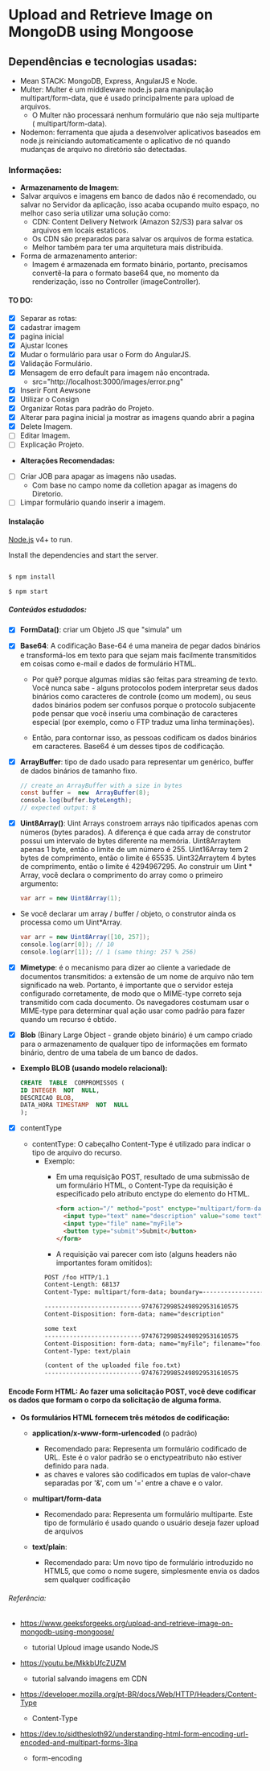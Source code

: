 # Upload and Retrieve Image on MongoDB using Mongoose

## Dependências e tecnologias usadas:

* Mean STACK: MongoDB, Express, AngularJS e Node.
* Multer:  Multer é um middleware node.js para manipulação multipart/form-data, que é usado principalmente para upload de arquivos. 
    -  O Multer não processará nenhum formulário que não seja multiparte ( multipart/form-data).
* Nodemon: ferramenta que ajuda a desenvolver aplicativos baseados em node.js reiniciando automaticamente o aplicativo de nó quando mudanças de arquivo no diretório são detectadas.

### Informações:
- **Armazenamento de Imagem**:
- Salvar arquivos e imagens em banco de dados não é recomendado, ou salvar no Servidor da aplicação, isso acaba ocupando muito espaço, no melhor caso seria utilizar uma solução como:
    - CDN: Content Delivery Network (Amazon S2/S3) para salvar os arquivos em locais estaticos.
    - Os CDN são preparados para salvar os arquivos de forma estatica.
    - Melhor também para ter uma arquitetura mais distribuida.
- Forma de armazenamento anterior:
    - Imagem é armazenada em formato binário, portanto, precisamos convertê-la para o formato base64 que, no momento da renderização, isso no Controller (imageController).

#### TO DO:

- [x] Separar as rotas:
- [x] cadastrar imagem
- [x] pagina inicial
- [x] Ajustar Icones
- [x] Mudar o formulário para usar o Form do AngularJS.
- [x] Validação Formulário.
- [x] Mensagem de erro default para imagem não encontrada.
    - src="http://localhost:3000/images/error.png" 
- [x] Inserir Font Aewsone
- [x] Utilizar o Consign
- [x] Organizar Rotas para padrão do Projeto.
- [x] Alterar para pagina inicial ja mostrar as imagens quando abrir a pagina
- [x] Delete Imagem.
- [ ] Editar Imagem.
- [ ] Explicação Projeto.

* **Alterações Recomendadas:**
- [ ] Criar JOB para apagar as imagens não usadas.
    - Com base no campo nome da colletion apagar as imagens do Diretorio.
- [ ] Limpar formulário quando inserir a imagem.
#### Instalação

[Node.js](https://nodejs.org/) v4+ to run.

Install the dependencies and start the server.
```sh

$ npm install

$ npm start

```
##### Conteúdos estudados:

*  [x] **FormData()**: criar um Objeto JS que "simula" um <form>

* [x]  **Base64**: A codificação Base-64 é uma maneira de pegar dados binários e transformá-los em texto para que sejam mais facilmente transmitidos em coisas como e-mail e dados de formulário HTML.
    - Por quê? porque algumas mídias são feitas para streaming de texto. Você nunca sabe - alguns protocolos podem interpretar seus dados binários como caracteres de controle (como um modem), ou seus dados binários podem ser confusos porque o protocolo subjacente pode pensar que você inseriu uma combinação de caracteres especial (por exemplo, como o FTP traduz uma linha terminações).

    - Então, para contornar isso, as pessoas codificam os dados binários em caracteres. Base64 é um desses tipos de codificação.
 
 * [x] **ArrayBuffer**: tipo de dado usado para representar um genérico, buffer de dados binários de tamanho fixo.
    ```java script
    // create an ArrayBuffer with a size in bytes
    const buffer =  new  ArrayBuffer(8);
    console.log(buffer.byteLength);
    // expected output: 8
    ```
* [x] **Uint8Array()**: Uint  Arrays constroem arrays não tipificados apenas com números (bytes parados). A diferença é que cada array de construtor possui um intervalo de bytes diferente na memória. Uint8Arraytem apenas 1 byte, então o limite de um número é 255. Uint16Array tem 2 bytes de comprimento, então o limite é 65535. Uint32Arraytem 4 bytes de comprimento, então o limite é 4294967295.
Ao construir um Uint * Array, você declara o comprimento do array como o primeiro argumento:

    ```java script
    var arr = new Uint8Array(1);
    ```
- Se você declarar um array / buffer / objeto, o construtor ainda os processa como um Uint*Array.
    ```java script
    var arr = new Uint8Array([10, 257]);
    console.log(arr[0]); // 10
    console.log(arr[1]); // 1 (same thing: 257 % 256)
    ```
* [x] **Mimetype**: é o mecanismo para dizer ao cliente a variedade de documentos transmitidos: a extensão de um nome de arquivo não tem significado na web. Portanto, é importante que o servidor esteja configurado corretamente, de modo que o MIME-type correto seja transmitido com cada documento. Os navegadores costumam usar o MIME-type para determinar qual ação usar como padrão para fazer quando um recurso é obtido.
- [x] **Blob** (Binary Large Object - grande objeto binário) é um campo criado para o armazenamento de qualquer tipo de informações em formato binário, dentro de uma tabela de um banco de dados.
*  **Exemplo BLOB (usando modelo relacional):**

    ```SQL
    CREATE  TABLE  COMPROMISSOS (
    ID INTEGER  NOT  NULL,
    DESCRICAO BLOB,
    DATA_HORA TIMESTAMP  NOT  NULL
    );
    ```
     
- [x]  contentType 

    - contentType:  O cabeçalho Content-Type é utilizado para indicar o tipo de arquivo do recurso.
        - Exemplo:
            - Em uma requisição POST, resultado de uma submissão de um formulário HTML, o Content-Type da requisição é especificado pelo atributo enctype do elemento <form> do HTML.
        
                ```HTML
                <form action="/" method="post" enctype="multipart/form-data">
                  <input type="text" name="description" value="some text">
                  <input type="file" name="myFile">
                  <button type="submit">Submit</button>
                </form>
                ```
                
            - A requisição vai parecer com isto (alguns headers não importantes foram omitidos):
            ```HTML
            POST /foo HTTP/1.1
            Content-Length: 68137
            Content-Type: multipart/form-data; boundary=---------------------------974767299852498929531610575
            
            ---------------------------974767299852498929531610575
            Content-Disposition: form-data; name="description" 
            
            some text
            ---------------------------974767299852498929531610575
            Content-Disposition: form-data; name="myFile"; filename="foo.txt" 
            Content-Type: text/plain 
            
            (content of the uploaded file foo.txt)
            ---------------------------974767299852498929531610575
            ```


#### **Encode Form HTML**: Ao fazer uma solicitação POST, você deve codificar os dados que formam o corpo da solicitação de alguma forma.

-  **Os formulários HTML fornecem três métodos de codificação:**

    -  **application/x-www-form-urlencoded** (o padrão)
        - Recomendado para:  Representa um formulário codificado de URL. Este é o valor padrão se o enctypeatributo não estiver definido para nada.
        - as chaves e valores são codificados em tuplas de valor-chave separadas por '&', com um '='  entre a chave e o valor. 

    - **multipart/form-data**
        - Recomendado para: Representa um formulário multiparte. Este tipo de formulário é usado quando o usuário deseja fazer upload de arquivos

    - **text/plain**:
        - Recomendado para: Um novo tipo de formulário introduzido no HTML5, que como o nome sugere, simplesmente envia os dados sem qualquer codificação
        
  
###### Referência:

- https://www.geeksforgeeks.org/upload-and-retrieve-image-on-mongodb-using-mongoose/
    - tutorial Uploud image usando NodeJS

- https://youtu.be/MkkbUfcZUZM
    - tutorial salvando imagens em CDN

- https://developer.mozilla.org/pt-BR/docs/Web/HTTP/Headers/Content-Type
    -  Content-Type


- https://dev.to/sidthesloth92/understanding-html-form-encoding-url-encoded-and-multipart-forms-3lpa
    - form-encoding
